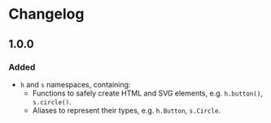 # Changelog

## 1.0.0

### Added
- `h` and `s` namespaces, containing:
    - Functions to safely create HTML and SVG elements, e.g. `h.button()`, `s.circle()`.
    - Aliases to represent their types, e.g. `h.Button`, `s.Circle`.
